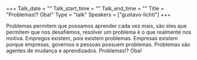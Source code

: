 +++
Talk_date = ""
Talk_start_time = ""
Talk_end_time = ""
Title = "Problemas!? Oba!"
Type = "talk"
Speakers = ["gustavo-lichti"]
+++

Problemas permitem que possamos aprender cada vez mais, são eles que permitem que nos desafiemos, resolver um problema é o que realmente nos motiva. Empregos existem, pois existem problemas. Empresas existem porque empresas, governos e pessoas possuem problemas. Problemas são agentes de mudança e aprendizados. Problemas!? Oba!
